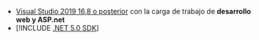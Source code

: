 * [Visual Studio 2019 16,8 o posterior](https://visualstudio.microsoft.com/downloads/?utm_medium=microsoft&utm_source=docs.microsoft.com&utm_campaign=inline+link&utm_content=download+vs2019) con la carga de trabajo de **desarrollo web y ASP.net**
* [!INCLUDE [.NET 5.0 SDK](~/includes/5.0-SDK.md)]
